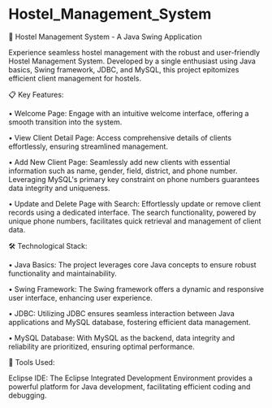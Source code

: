 # Hostel_Management_System
🏢 Hostel Management System - A Java Swing Application

Experience seamless hostel management with the robust and user-friendly Hostel Management System. Developed by a single enthusiast using Java basics, Swing framework, JDBC, and MySQL, this project epitomizes efficient client management for hostels.

📋 Key Features:

•	Welcome Page: Engage with an intuitive welcome interface, offering a smooth transition into the system.

•	View Client Detail Page: Access comprehensive details of clients effortlessly, ensuring streamlined management.

•	Add New Client Page: Seamlessly add new clients with essential information such as name, gender, field, district, and phone number. Leveraging MySQL's primary key constraint on phone numbers guarantees data integrity and uniqueness.

•	Update and Delete Page with Search: Effortlessly update or remove client records using a dedicated interface. The search functionality, powered by unique phone numbers, facilitates quick retrieval and management of client data.

🛠️ Technological Stack:

•	Java Basics: The project leverages core Java concepts to ensure robust functionality and maintainability.

•	Swing Framework: The Swing framework offers a dynamic and responsive user interface, enhancing user experience.

•	JDBC: Utilizing JDBC ensures seamless interaction between Java applications and MySQL database, fostering efficient data management.

•	MySQL Database: With MySQL as the backend, data integrity and reliability are prioritized, ensuring optimal performance.


🔧 Tools Used:

Eclipse IDE: The Eclipse Integrated Development Environment provides a powerful platform for Java development, facilitating efficient coding and debugging.

